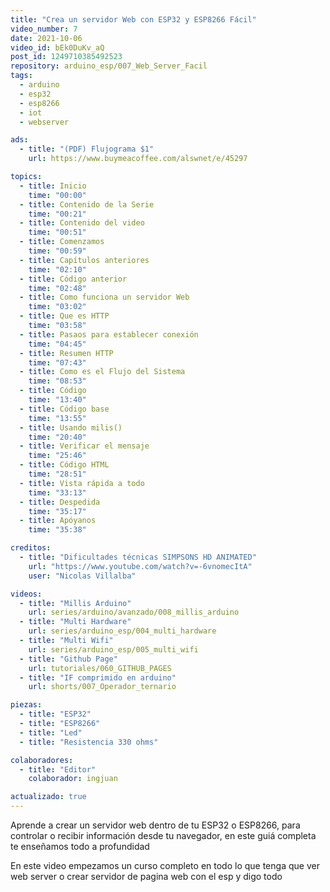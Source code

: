 ```yaml
---
title: "Crea un servidor Web con ESP32 y ESP8266 Fácil"
video_number: 7
date: 2021-10-06
video_id: bEk0DuKv_aQ
post_id: 1249710385492523
repository: arduino_esp/007_Web_Server_Facil
tags:
  - arduino
  - esp32
  - esp8266
  - iot
  - webserver

ads:
  - title: "(PDF) Flujograma $1"
    url: https://www.buymeacoffee.com/alswnet/e/45297

topics:
  - title: Inicio
    time: "00:00"
  - title: Contenido de la Serie
    time: "00:21"
  - title: Contenido del video
    time: "00:51"
  - title: Comenzamos
    time: "00:59"
  - title: Capítulos anteriores
    time: "02:10"
  - title: Código anterior
    time: "02:48"
  - title: Como funciona un servidor Web
    time: "03:02"
  - title: Que es HTTP
    time: "03:58"
  - title: Pasaos para establecer conexión
    time: "04:45"
  - title: Resumen HTTP
    time: "07:43"
  - title: Como es el Flujo del Sistema
    time: "08:53"
  - title: Código
    time: "13:40"
  - title: Código base
    time: "13:55"
  - title: Usando milis()
    time: "20:40"
  - title: Verificar el mensaje
    time: "25:46"
  - title: Código HTML
    time: "28:51"
  - title: Vista rápida a todo
    time: "33:13"
  - title: Despedida
    time: "35:17"
  - title: Apóyanos
    time: "35:38"

creditos:
  - title: "Dificultades técnicas SIMPSONS HD ANIMATED"
    url: "https://www.youtube.com/watch?v=-6vnomecItA"
    user: "Nicolas Villalba"

videos:
  - title: "Millis Arduino"
    url: series/arduino/avanzado/008_millis_arduino
  - title: "Multi Hardware"
    url: series/arduino_esp/004_multi_hardware
  - title: "Multi Wifi"
    url: series/arduino_esp/005_multi_wifi
  - title: "Github Page"
    url: tutoriales/060_GITHUB_PAGES
  - title: "IF comprimido en arduino"
    url: shorts/007_Operador_ternario

piezas:
  - title: "ESP32"
  - title: "ESP8266"
  - title: "Led"
  - title: "Resistencia 330 ohms"

colaboradores:
  - title: "Editor"
    colaborador: ingjuan

actualizado: true
---
```


Aprende a crear un servidor web dentro de tu ESP32 o ESP8266, para controlar o recibir información desde tu navegador, en este guiá completa te enseñamos todo a profundidad

En este video empezamos un curso completo en todo lo que tenga que ver web server o crear servidor de pagina web con el esp y digo todo

